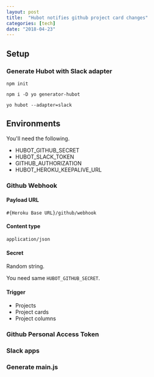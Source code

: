 ```yaml
---
layout: post
title:  "Hubot notifies github project card changes"
categories: [tech]
date: "2018-04-23"
---
```


## Setup

### Generate Hubot with Slack adapter

```
npm init
```

```
npm i -D yo generator-hubot
```

```
yo hubot --adapter=slack
```

## Environments

You'll need the following.

- HUBOT_GITHUB_SECRET
- HUBOT_SLACK_TOKEN
- GITHUB_AUTHORIZATION
- HUBOT_HEROKU_KEEPALIVE_URL

### Github Webhook

#### Payload URL

```
#{Heroku Base URL}/github/webhook
```

#### Content type

```
application/json
```

#### Secret

Random string.

You need same `HUBOT_GITHUB_SECRET`.

#### Trigger

- Projects
- Project cards
- Project columns

### Github Personal Access Token

### Slack apps

### Generate main.js

```js

```
